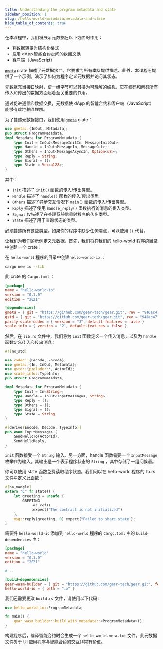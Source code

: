```yaml
---
title: Understanding the program metadata and state
sidebar_position: 1
slug: /hello-world-metadata/metadata-and-state
hide_table_of_contents: true
---
```


在本课程中，我们将展示元数据在以下方面的作用：

- 将数据转换为结构化格式
- 启用 dApp 智能合约之间的数据交换
- 客户端（JavaScript）

[`gmeta`](https://docs.gear.rs/gmeta/) crate 描述了元数据接口，它要求为所有类型提供描述。此外，本课程还提供了一个示例，演示了如何为程序定义元数据并访问其状态。

元数据充当接口映射，使一组字节可以转换为可理解的结构。它在编码和解码所有传入和传出的数据方面起着至关重要的作用。

通过促进通信和数据交换，元数据使 dApp 的智能合约和客户端（JavaScript）能够有效地相互理解。

为了描述元数据接口，我们使用 [`gmeta`](https://docs.gear.rs/gmeta/) crate：
```rust
use gmeta::{InOut, Metadata};
pub struct ProgramMetadata;
impl Metadata for ProgramMetadata {
    type Init = InOut<MessageInitIn, MessageInitOut>;
    type Handle = InOut<MessageIn, MessageOut>;
    type Others = InOut<MessageAsyncIn, Option<u8>>;
    type Reply = String;
    type Signal = ();
    type State = Vec<u128>;
}
```

其中：

- `Init` 描述了 `init()` 函数的传入/传出类型。
- `Handle` 描述了 `handle()` 函数的传入/传出类型。
- `Others` 描述了异步交互情况下 `main()` 函数的传入/传出类型。
- `Reply` 描述了使用 `handle_reply()` 函数执行的消息的传入类型。
- `Signal` 仅描述了在处理系统信号时程序的传出类型。
- `State` 描述了用于查询状态的类型。

必须描述所有这些类型。如果你的程序中缺少任何端点，可以使用 `()` 代替。

让我们为我们的示例定义元数据。首先，我们将在我们的 hello-world 程序的目录中创建一个 crate：

在 `hello-world` 程序的目录中创建`hello-world-io` ：

```bash
cargo new io --lib
```

此 crate 的 `Cargo.toml` ：
```toml title="io/Cargo.toml"
[package]
name = "hello-world-io"
version = "0.1.0"
edition = "2021"

[dependencies]
gmeta = { git = "https://github.com/gear-tech/gear.git", rev = "946ac47" }
gstd = { git = "https://github.com/gear-tech/gear.git", rev = "946ac47" }
parity-scale-codec = { version = "3", default-features = false }
scale-info = { version = "2", default-features = false }
```

然后，在 `lib.rs` 文件中，我们将为 `init` 函数定义一个传入消息，以及为 `handle` 函数定义传入和传出消息：
```rust title="hello-world-io/src/lib.rs"
#![no_std]

use codec::{Decode, Encode};
use gmeta::{In, InOut, Metadata};
use gstd::{prelude::*, ActorId};
use scale_info::TypeInfo;
pub struct ProgramMetadata;

impl Metadata for ProgramMetadata {
    type Init = In<String>;
    type Handle = InOut<InputMessages, String>;
    type Reply = ();
    type Others = ();
    type Signal = ();
    type State = String;
}

#[derive(Encode, Decode, TypeInfo)]
pub enum InputMessages {
    SendHelloTo(ActorId),
    SendHelloReply,
}
```

`init` 函数接受一个 `String` 输入。另一方面，handle 函数需要一个 `InputMessage` 枚举作为输入。其输出是一个表示程序状态的 `String` ，其中存储了一组问候语。

你可以使用 state 函数免费读取程序状态。我们可以在 hello-world 程序的 lib.rs 文件中定义此函数：
```rust title="hello-world/src/lib.rs"
#[no_mangle]
extern "C" fn state() {
    let greeting = unsafe {
        GREETING
            .as_ref()
            .expect("The contract is not initialized")
    };
    msg::reply(greeting, 0).expect("Failed to share state");
}
```

需要将 `hello-world-io` 添加到 `hello-world` 程序的 `Cargo.toml` 中的 `build-dependencies` 中：
```toml title="hello-world/Cargo.toml"
[package]
name = "hello-world"
version = "0.1.0"
edition = "2021"

# ...

[build-dependencies]
gear-wasm-builder = { git = "https://github.com/gear-tech/gear.git", features = ["wasm-opt"], rev = "946ac47" }
hello-world-io = { path = "io" }
```

我们还需要更改 `build.rs` 文件，请使用以下代码：
```rust title="hello-world/build.rs"
use hello_world_io::ProgramMetadata;

fn main() {
    gear_wasm_builder::build_with_metadata::<ProgramMetadata>();
}
```

构建程序后，编译智能合约时会生成一个 `hello_world.meta.txt` 文件。此元数据文件对于 UI 应用程序与智能合约的交互非常有价值。